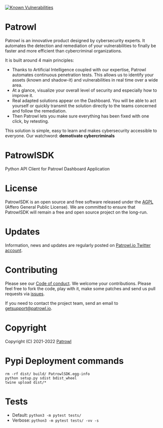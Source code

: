 [![Known Vulnerabilities](https://snyk.io/test/github/Patrowl/PatrowlSDK/badge.svg)](https://snyk.io/test/github/Patrowl/PatrowlSDK)

# Patrowl
Patrowl is an innovative product designed by cybersecurity experts. It automates the detection and remediation of your vulnerabilities to finally be faster and more efficient than cybercriminal organizations.

It is built around 4 main principles:
 - Thanks to Artificial Intelligence coupled with our expertise, Patrowl automates continuous penetration tests. This allows us to identify your assets (known and  shadow-it) and vulnerabilities in real time over a wide area.
 - At a glance, visualize your overall level of security and especially how to improve it.
 - Real adapted solutions appear on the Dashboard. You will be able to act yourself or quickly transmit the solution directly to the teams concerned and follow the remediation.
 - Then Patrowl lets you make sure everything has been fixed with one click, by retesting.

This solution is simple, easy to learn and makes cybersecurity accessible to everyone. Our watchword: **demotivate cybercriminals**

# PatrowlSDK
Python API Client for Patrowl Dashboard Application

# License
PatrowlSDK is an open source and free software released under the [AGPL](https://github.com/Patrowl/PatrowlSDK/blob/master/LICENSE) (Affero General Public License). We are committed to ensure that PatrowlSDK will remain a free and open source project on the long-run.

# Updates
Information, news and updates are regularly posted on [Patrowl.io Twitter account](https://twitter.com/patrowl_io).

# Contributing
Please see our [Code of conduct](https://github.com/Patrowl/PatrowlDocs/blob/master/support/code_of_conduct.md). We welcome your contributions. Please feel free to fork the code, play with it, make some patches and send us pull requests via [issues](https://github.com/Patrowl/PatrowlSDK/issues).

If you need to contact the project team, send an email to <getsupport@patrowl.io>.

# Copyright
Copyright (C) 2021-2022 [Patrowl](https://patrowl.io)

# Pypi Deployment commands
```
rm -rf dist/ build/ PatrowlSDK.egg-info
python setup.py sdist bdist_wheel
twine upload dist/*
```

# Tests
- Default: `python3 -m pytest tests/`
- Verbose: `python3 -m pytest tests/ -vv -s`
